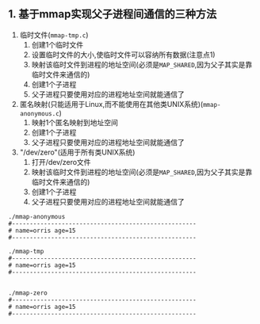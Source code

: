 ## 1. 基于mmap实现父子进程间通信的三种方法
1. 临时文件(`mmap-tmp.c`)
    1. 创建1个临时文件
    2. 设置临时文件的大小,使临时文件可以容纳所有数据(注意点1)
    3. 映射该临时文件到进程的地址空间(必须是`MAP_SHARED`,因为父子其实是靠临时文件来通信的)
    4. 创建1个子进程
    5. 父子进程只要使用对应的进程地址空间就能通信了
2. 匿名映射(只能适用于Linux,而不能使用在其他类UNIX系统)(`mmap-anonymous.c`)
    1. 映射1个匿名映射到地址空间
    2. 创建1个子进程
    3. 父子进程只要使用对应的进程地址空间就能通信了
3. "/dev/zero"(适用于所有类UNIX系统)
    1. 打开/dev/zero文件
    2. 映射该临时文件到进程的地址空间(必须是`MAP_SHARED`,因为父子其实是靠临时文件来通信的)
    3. 创建1个子进程
    4. 父子进程只要使用对应的进程地址空间就能通信了
```
./mmap-anonymous
#----------------------------------------------------
# name=orris age=15
#----------------------------------------------------

./mmap-tmp
#----------------------------------------------------
# name=orris age=15
#----------------------------------------------------


./mmap-zero
#----------------------------------------------------
# name=orris age=15
#----------------------------------------------------
```
